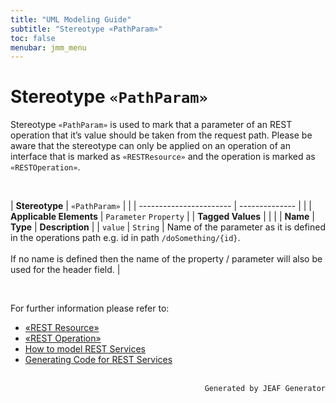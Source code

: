 ```yaml
---
title: "UML Modeling Guide"
subtitle: "Stereotype «PathParam»"
toc: false
menubar: jmm_menu
---
```


# Stereotype `«PathParam»`
Stereotype `«PathParam»` is used to mark that a parameter of an REST operation that it’s value should be taken from the request path. Please be aware that the stereotype can only be applied on an operation of an interface that is marked as `«RESTResource»` and the operation is marked as `«RESTOperation»`.

<br>

| **Stereotype**          | `«PathParam»` | |
| ----------------------- | -------------- | |
| **Applicable Elements** | `Parameter` `Property`        |
| **Tagged Values**       |                       |                                                                                                                                                                                                          |
| **Name**                | **Type**              | **Description**                                                                                                                                                                                          |
| `value`   | `String` | Name of the parameter as it is defined in the operations path e.g. id in path `/doSomething/{id}`.<br><br>If no name is defined then the name of the property / parameter will also be used for the header field. |

<br>

For further information please refer to:
- [«REST Resource»](/uml-modeling-guide/jmm/RESTResource)
- [«REST Operation»](/uml-modeling-guide/jmm/RESTOperation)
- [How to model REST Services](/uml-modeling-guide/how-to-model-rest-service-apis)
- [Generating Code for REST Services](/developer-guide/code-for-jeaf-services/)


<br>

<div style="text-align: right"><code>Generated by JEAF Generator</code></div>

    